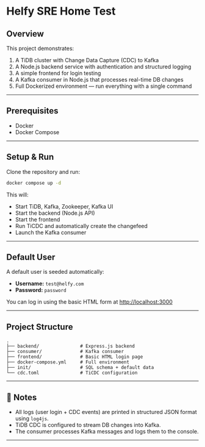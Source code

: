 # Helfy SRE Home Test

## Overview
This project demonstrates:
1. A TiDB cluster with Change Data Capture (CDC) to Kafka
2. A Node.js backend service with authentication and structured logging
3. A simple frontend for login testing
4. A Kafka consumer in Node.js that processes real-time DB changes
5. Full Dockerized environment — run everything with a single command

---

## Prerequisites
- Docker
- Docker Compose

---

## Setup & Run
Clone the repository and run:

```bash
docker compose up -d
```


This will:

- Start TiDB, Kafka, Zookeeper, Kafka UI  
- Start the backend (Node.js API)  
- Start the frontend  
- Run TiCDC and automatically create the changefeed  
- Launch the Kafka consumer

---

## Default User

A default user is seeded automatically:

- **Username:** `test@helfy.com`  
- **Password:** `password`

You can log in using the basic HTML form at [http://localhost:3000](http://localhost:3000)

---

## Project Structure

```
.
├── backend/               # Express.js backend
├── consumer/              # Kafka consumer
├── frontend/              # Basic HTML login page
├── docker-compose.yml     # Full environment
├── init/                  # SQL schema + default data
└── cdc.toml               # TiCDC configuration
```

---

## 🧾 Notes

- All logs (user login + CDC events) are printed in structured JSON format using `log4js`.  
- TiDB CDC is configured to stream DB changes into Kafka.  
- The consumer processes Kafka messages and logs them to the console.

---
